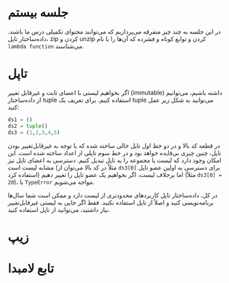 # جلسه بیستم

در این جلسه به چند چیز متفرقه می‌پردازیم که می‌توانند محتوای تکمیلی درس ما باشند. داده‌ساختار تاپل، zip کردن و unzip کردن و توابع کوتاه و فشرده که آن‌ها را با نام `lambda function` می‌شناسند.
# تاپل
اگر بخواهیم لیستی با اعضای ثابت و غیرقابل تغییر (immutable) داشته باشیم، می‌توانیم از داده‌ساختار tuple استفاده کنیم. برای تعریف یک tuple می‌توانید به شکل زیر عمل کنید:
```python
ds1 = ()
ds2 = tuple()
ds3 = (1,2,3,4,5)
```
در قطعه کد بالا و در دو خط اول تاپل خالی ساخته شده که با توجه به غیرقابل‌تغییر بودن تاپل، چنین چیزی بی‌فایده خواهد بود و در خط سوم تاپلی از اعداد ساخته شده است. این امکان وجود دارد که لیست یا مجموعه را به تاپل تبدیل کنیم. دسترسی به اعضای تاپل نیز مشابه لیست است (مثلاً در کد بالا می‌توان از `ds3[0]` برای دسترسی به اولین عضو تاپل استفاده کرد) اما برخلاف لیست، اگر بخواهیم یک عضو تاپل را تغییر دهیم (مثلاً `ds3[0] = 20`)، با `TypeError` مواجه می‌شویم.

در کل، داده‌ساختار تاپل کاربردهای محدودتری از لیست دارد و ممکن است شما سال‌ها برنامه‌نویسی کنید و اصلاً از تاپل استفاده نکنید. فقط اگر جایی به لیستی غیرقابل‌تغییر نیاز داشتید، می‌توانید از تاپل استفاده کنید.

# زیپ

# تابع لامبدا
